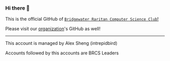 ### Hi there 👋

This is the official GitHub of [`Bridgewater Raritan Computer Science Club`!](https://brcomputerscience.github.io)

Please visit our [organization](https://github.com/Bridgewater-Raritan-Cybersecurity)'s GitHub as well!

------------------------

This account is managed by Alex Sheng (intrepidbird)

Accounts followed by this accounts are BRCS Leaders

